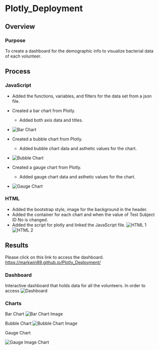 # Plotly_Deployment
## Overview
### Purpose
To create a dashboard for the demographic info to visualize bacterial data of each volunteer. 

## Process 
### JavaScript 
  - Added the functions, variables, and filters for the data set from a json file. 
  - Created a bar chart from Plotly.
    - Added both axis data and titles.  
  - ![Bar Chart](https://user-images.githubusercontent.com/101272613/173240015-0bd132a4-6504-4c39-8d4d-c72e0fbf8a85.PNG)

  - Created a bubble chart from Plotly. 
    - Added bubble chart data and asthetic values for the chart.
  - ![Bubble Chart](https://user-images.githubusercontent.com/101272613/173240027-4ab9d057-6d08-498d-ba34-6a0fa4150060.PNG)

  - Created a gauge chart from Plotly. 
    - Added gauge chart data and asthetic values for the chart.
  - ![Gauge Chart](https://user-images.githubusercontent.com/101272613/173240083-8fe345da-2c39-471d-9f66-59efa581360e.PNG)

### HTML
  - Added the bootstrap style, image for the background in the header.  
  - Added the container for each chart and when the value of Test Subject ID No is changed. 
  - Added the script for plotly and linked the JavaScript file. 
![HTML 1](https://user-images.githubusercontent.com/101272613/173240092-e6f141db-fb5a-4a33-8450-bb58028dadc4.PNG)
![HTML 2](https://user-images.githubusercontent.com/101272613/173240237-2f9525cc-c22a-41e2-83fe-3cfc03e81363.PNG)


## Results
Please click on this link to access the dashboard. https://markwin89.github.io/Plotly_Deployment/
### Dashboard
Interactive dashboard that holds data for all the volunteers.  In order to access 
![Dashboard](https://user-images.githubusercontent.com/101272613/173240109-2ccd46d8-09ac-451c-a82c-029a737bdf11.PNG)
### Charts
Bar Chart
![Bar Chart Image](https://user-images.githubusercontent.com/101272613/173240119-ddd01ecf-9e73-41cc-8e23-89ff9c7fe1bd.PNG)

Bubble Chart
![Bubble Chart Image](https://user-images.githubusercontent.com/101272613/173240125-94521220-6d0d-4a72-83e6-b9d272f662ac.PNG)

Gauge Chart

![Gauge Image Chart](https://user-images.githubusercontent.com/101272613/173240126-adea57f3-edce-4900-bb28-50dfb5e1c0e6.PNG)



